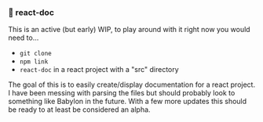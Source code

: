### :ledger: react-doc

This is an active (but early) WIP, to play around with it right now you would need to...

- `git clone`
- `npm link`
- `react-doc` in a react project with a "src" directory

The goal of this is to easily create/display documentation for a react project. I have been messing with parsing the files but should probably look to something like Babylon in the future. With a few more updates this should be ready to at least be considered an alpha.
